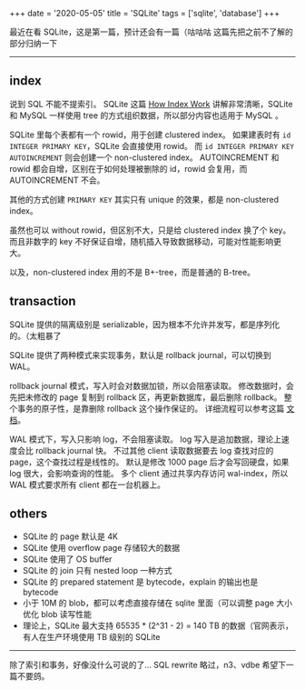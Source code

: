 +++
date = '2020-05-05'
title = 'SQLite'
tags = ['sqlite', 'database']
+++

最近在看 SQLite，这是第一篇，预计还会有一篇（咕咕咕
这篇先把之前不了解的部分归纳一下

---

## index

说到 SQL 不能不提索引。
SQLite 这篇 [How Index Work](https://www.sqlite.org/queryplanner.html) 讲解非常清晰，SQLite 和 MySQL 一样使用 tree 的方式组织数据，所以部分内容也适用于 MySQL 。

SQLite 里每个表都有一个 rowid，用于创建 clustered index。
如果建表时有 `id INTEGER PRIMARY KEY`，SQLite 会直接使用 rowid。
而 `id INTEGER PRIMARY KEY AUTOINCREMENT` 则会创建一个 non-clustered index。
AUTOINCREMENT 和 rowid 都会自增，区别在于如何处理被删除的 id，rowid 会复用，而 AUTOINCREMENT 不会。

其他的方式创建 `PRIMARY KEY` 其实只有 unique 的效果，都是 non-clustered index。

虽然也可以 without rowid，但区别不大，只是给 clustered index 换了个 key。
而且非数字的 key 不好保证自增，随机插入导致数据移动，可能对性能影响更大。

以及，non-clustered index 用的不是 B+-tree，而是普通的 B-tree。

## transaction

SQLite 提供的隔离级别是 serializable，因为根本不允许并发写，都是序列化的。（太粗暴了

SQLite 提供了两种模式来实现事务，默认是 rollback journal，可以切换到 WAL。

rollback journal 模式，写入时会对数据加锁，所以会阻塞读取。
修改数据时，会先把未修改的 page 复制到 rollback 区，再更新数据库，最后删除 rollback。
整个事务的原子性，是靠删除 rollback 这个操作保证的。
详细流程可以参考这篇 [文档](https://www.sqlite.org/atomiccommit.html)。

WAL 模式下，写入只影响 log，不会阻塞读取。
log 写入是追加数据，理论上速度会比 rollback journal 快。
不过其他 client 读取数据要去 log 查找对应的 page，这个查找过程是线性的。
默认是修改 1000 page 后才会写回硬盘，如果 log 很大，会影响查询的性能。
多个 client 通过共享内存访问 wal-index，所以 WAL 模式要求所有 client 都在一台机器上。

## others

- SQLite 的 page 默认是 4K
- SQLite 使用 overflow page 存储较大的数据
- SQLite 使用了 OS buffer
- SQLite 的 join 只有 nested loop 一种方式
- SQLite 的 prepared statement 是 bytecode，explain 的输出也是 bytecode
- 小于 10M 的 blob，都可以考虑直接存储在 sqlite 里面（可以调整 page 大小优化 blob 读写性能
- 理论上，SQLite 最大支持 65535 * (2^31 - 2) = 140 TB 的数据（官网表示，有人在生产环境使用 TB 级别的 SQLite

---

除了索引和事务，好像没什么可说的了…
SQL rewrite 略过，n3、vdbe 希望下一篇不要鸽。
